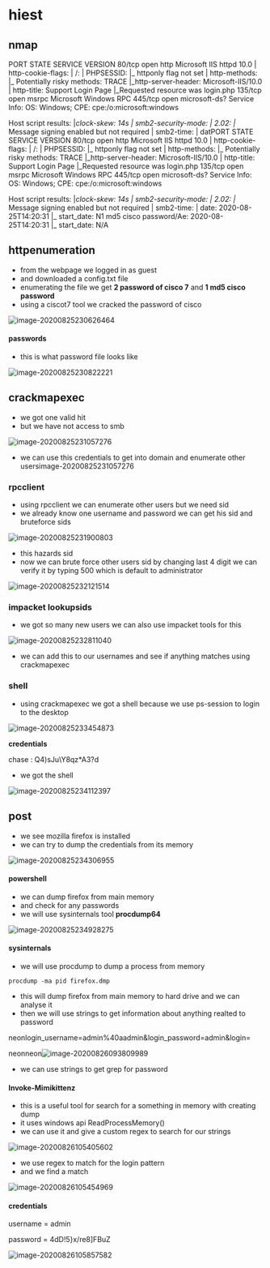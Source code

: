 # hiest



## nmap



PORT    STATE SERVICE       VERSION
80/tcp  open  http          Microsoft IIS httpd 10.0
| http-cookie-flags: 
|   /: 
|     PHPSESSID: 
|_      httponly flag not set
| http-methods: 
|_  Potentially risky methods: TRACE
|_http-server-header: Microsoft-IIS/10.0
| http-title: Support Login Page
|_Requested resource was login.php
135/tcp open  msrpc         Microsoft Windows RPC
445/tcp open  microsoft-ds?
Service Info: OS: Windows; CPE: cpe:/o:microsoft:windows

Host script results:
|_clock-skew: 14s
| smb2-security-mode: 
|   2.02: 
|_    Message signing enabled but not required
| smb2-time: 
|   datPORT    STATE SERVICE       VERSION
80/tcp  open  http          Microsoft IIS httpd 10.0
| http-cookie-flags: 
|   /: 
|     PHPSESSID: 
|_      httponly flag not set
| http-methods: 
|_  Potentially risky methods: TRACE
|_http-server-header: Microsoft-IIS/10.0
| http-title: Support Login Page
|_Requested resource was login.php
135/tcp open  msrpc         Microsoft Windows RPC
445/tcp open  microsoft-ds?
Service Info: OS: Windows; CPE: cpe:/o:microsoft:windows

Host script results:
|_clock-skew: 14s
| smb2-security-mode: 
|   2.02: 
|_    Message signing enabled but not required
| smb2-time: 
|   date: 2020-08-25T14:20:31
|_  start_date: N1 md5 cisco password/Ae: 2020-08-25T14:20:31
|_  start_date: N/A



## httpenumeration

- from the webpage we logged in as guest 
- and downloaded a config.txt file
- enumerating the file we get **2 password of cisco 7**  and **1 md5 cisco password** 
- using a ciscot7 tool we cracked the password of cisco 

![image-20200825230626464](hiest.assets/image-20200825230626464.png)





#### passwords

- this is what password file looks like

![image-20200825230822221](hiest.assets/image-20200825230822221.png)





## crackmapexec

- we got one valid hit 
- but we have not access to smb

![image-20200825231057276](hiest.assets/image-20200825231057276.png)



- we can use this credentials to get into domain and enumerate other usersimage-20200825231057276



### rpcclient

- using rpcclient we can enumerate other users but we need sid
- we already know one username and password we can get his sid and bruteforce sids

![image-20200825231900803](hiest.assets/image-20200825231900803.png)

- this hazards sid
- now we can brute force other users sid by changing last 4 digit we can verify it by typing 500 which is default to administrator

![image-20200825232121514](hiest.assets/image-20200825232121514.png)



### impacket lookupsids

- we got so many new users we can also use impacket tools for this

![image-20200825232811040](hiest.assets/image-20200825232811040.png)

- we can add this to our usernames and see if anything matches using crackmapexec



### shell

- using crackmapexec we got a shell because we use ps-session to login to the desktop

![image-20200825233454873](hiest.assets/image-20200825233454873.png)



**credentials**

chase		:		Q4)sJu\Y8qz*A3?d

- we got the shell

![image-20200825234112397](hiest.assets/image-20200825234112397.png)





## post

- we see mozilla firefox is installed
- we can try to dump the credentials from its memory

![image-20200825234306955](hiest.assets/image-20200825234306955.png)



#### powershell

- we can dump firefox from main memory
- and check for any passwords 
- we will use sysinternals tool **procdump64**

![image-20200825234928275](hiest.assets/image-20200825234928275.png)



#### sysinternals

- we will use procdump to dump a process from memory

```
procdump -ma pid firefox.dmp
```

- this will dump firefox from main memory to hard drive and we can analyse it
- then we will use strings to get information about anything realted to password

neonlogin_username=admin%40aadmin&login_password=admin&login=

neonneon![image-20200826093809989](hiest.assets/image-20200826093809989.png)

- we can use strings to get grep for password



#### Invoke-Mimikittenz

- this is a useful tool for search for a something in memory with creating dump
- it uses windows api ReadProcessMemory()
- we can use it and give a custom regex to search for our strings

![image-20200826105405602](hiest.assets/image-20200826105405602.png)

- we use regex to match for the login pattern
- and we find a match



![image-20200826105454969](hiest.assets/image-20200826105454969.png)

#### credentials

username = admin

password = 4dD!5}x/re8]FBuZ



![image-20200826105857582](hiest.assets/image-20200826105857582.png)